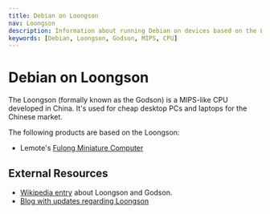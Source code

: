 ```yaml
---
title: Debian on Loongson
nav: Loongson
description: Information about running Debian on devices based on the Loongson chip
keywords: [Debian, Loongson, Godson, MIPS, CPU]
---
```


<h1>Debian on Loongson</h1>

The Loongson (formally known as the Godson) is a MIPS-like CPU developed in
China.  It's used for cheap desktop PCs and laptops for the Chinese market.

The following products are based on the Loongson:

<ul>

<li>Lemote's <a href = "fulong/">Fulong Miniature Computer</a></li>

</ul>

<h2>External Resources</h2>

<ul>

<li><a href = "http://en.wikipedia.org/wiki/Godson">Wikipedia entry</a>
about Loongson and Godson.</li>

<li><a href =
"http://blog.360.yahoo.com/blog-t7XKGI8kebP22pOrg03O8w--?cq=1">Blog with
updates regarding Loongson</a></li>

</ul>

